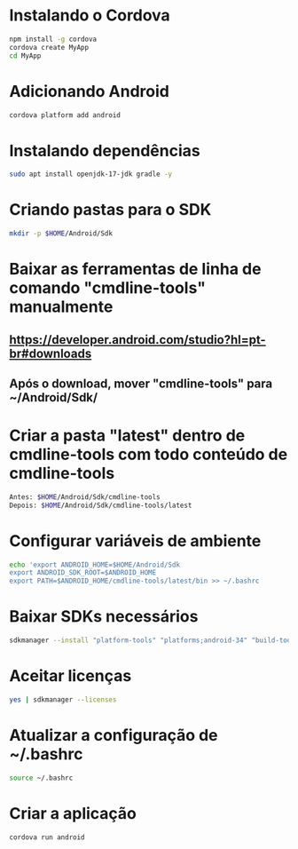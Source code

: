 # Instalando o Cordova
```bash
npm install -g cordova
cordova create MyApp
cd MyApp
```

# Adicionando Android
```bash
cordova platform add android
```

# Instalando dependências
```bash
sudo apt install openjdk-17-jdk gradle -y
```

# Criando pastas para o SDK
```bash
mkdir -p $HOME/Android/Sdk
```

# Baixar as ferramentas de linha de comando "cmdline-tools" manualmente
## https://developer.android.com/studio?hl=pt-br#downloads
## Após o download, mover "cmdline-tools" para ~/Android/Sdk/

# Criar a pasta "latest" dentro de cmdline-tools com todo conteúdo de cmdline-tools
```bash
Antes: $HOME/Android/Sdk/cmdline-tools
Depois: $HOME/Android/Sdk/cmdline-tools/latest
```

# Configurar variáveis de ambiente
```bash
echo 'export ANDROID_HOME=$HOME/Android/Sdk
export ANDROID_SDK_ROOT=$ANDROID_HOME
export PATH=$ANDROID_HOME/cmdline-tools/latest/bin >> ~/.bashrc
```

# Baixar SDKs necessários
```bash
sdkmanager --install "platform-tools" "platforms;android-34" "build-tools;34.0.0" "emulator"
```

# Aceitar licenças
```bash
yes | sdkmanager --licenses
```

# Atualizar a configuração de ~/.bashrc
```bash
source ~/.bashrc
```

# Criar a aplicação
```bash
cordova run android
```
